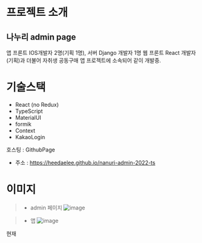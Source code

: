 # 프로젝트 소개
## 나누리 admin page
앱 프론트 IOS개발자 2명(기획 1명),
서버 Django 개발자 1명
웹 프론트 React 개발자(기획)과
더불어 자취생 공동구매 앱 프로젝트에 소속되어 같이 개발중.

# 기술스택
- React (no Redux)
- TypeScript
- MaterialUI
- formik
- Context
- KakaoLogin

호스팅 : GithubPage
- 주소 : https://heedaelee.github.io/nanuri-admin-2022-ts

# 이미지
> - admin 페이지
![image](https://user-images.githubusercontent.com/37854571/202641562-6f588590-0e47-4659-aab1-3ee04ebe127b.png)

> - 앱
 ![image](https://user-images.githubusercontent.com/37854571/202639621-95d62ac8-03ae-474f-b9f8-d03e03ad5a3e.png)

현재 


